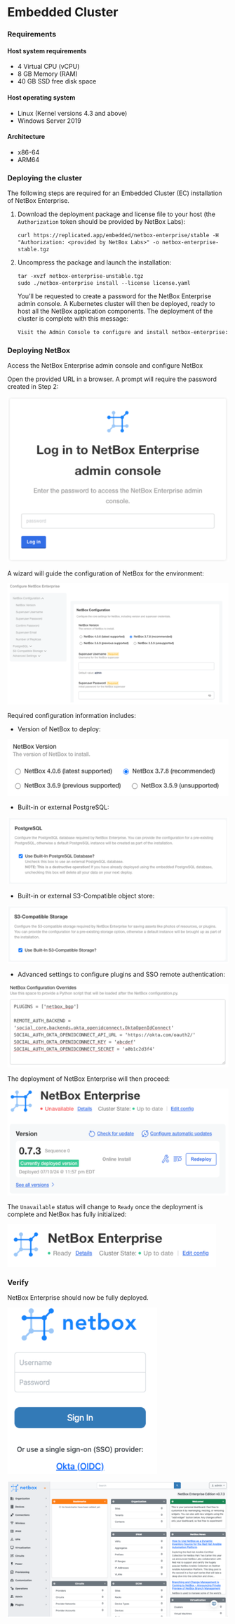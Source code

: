 # Embedded Cluster

### Requirements

#### Host system requirements

- 4 Virtual CPU (vCPU)
- 8 GB Memory (RAM)
- 40 GB SSD free disk space

#### Host operating system

- Linux (Kernel versions 4.3 and above)
- Windows Server 2019

#### Architecture

- x86-64
- ARM64

### Deploying the cluster

The following steps are required for an Embedded Cluster (EC) installation of NetBox Enterprise.

1. Download the deployment package and license file to your host (the `Authorization` token should be provided by NetBox Labs):

   ```
   curl https://replicated.app/embedded/netbox-enterprise/stable -H "Authorization: <provided by NetBox Labs>" -o netbox-enterprise-stable.tgz
   ```
2. Uncompress the package and launch the installation:

   ```
   tar -xvzf netbox-enterprise-unstable.tgz
   sudo ./netbox-enterprise install --license license.yaml
   ```

   You’ll be requested to create a password for the NetBox Enterprise admin console. A Kubernetes cluster will then be deployed, ready to host all the NetBox application components. The deployment of the cluster is complete with this message:

   ```{.bash
   Visit the Admin Console to configure and install netbox-enterprise: http://my.netbox-enterprise.host:30000
   ```

### Deploying NetBox

Access the NetBox Enterprise admin console and configure NetBox

Open the provided URL in a browser. A prompt will require the password created in Step 2:

![enterprise-admin-console](../images/netbox-enterprise/admin-console.png)

A wizard will guide the configuration of NetBox for the environment:

![configure-netbox-enterprise](../images/netbox-enterprise/configure-netbox-enterprise.png)

Required configuration information includes:

- Version of NetBox to deploy:

![netbox-enterprise-version](../images/netbox-enterprise/netbox-enterprise-version.png)

- Built-in or external PostgreSQL:

![netbox-enterprise-postgres](../images/netbox-enterprise/netbox-enterprise-postgres.png)

- Built-in or external S3-Compatible object store:

![netbox-enterpise-storage](../images/netbox-enterprise/netbox-enterprise-s3.png)

- Advanced settings to configure plugins and SSO remote authentication:

![netbox-enterprise-overides](../images/netbox-enterprise/netbox-enterprise-overides.png)

The deployment of NetBox Enterprise will then proceed:

![netbox-enterprise-deploy](../images/netbox-enterprise/netbox-enterprise-deploy.png)

The `Unavailable` status will change to `Ready` once the deployment is complete and NetBox has fully initialized:

![netbox-enterprise-ready](../images/netbox-enterprise/netbox-enterprise-ready.png)

### Verify

NetBox Enterprise should now be fully deployed.

![netbox-enterprise-login](../images/netbox-enterprise/netbox-enterprise-login.png)

![netbox-enterprise-home](../images/netbox-enterprise/netbox-enterprise-app-home.png)
